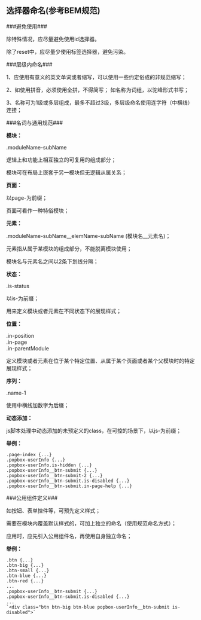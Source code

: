 选择器命名(参考BEM规范)
------------

###避免使用###

除特殊情况，应尽量避免使用id选择器。

除了reset中，应尽量少使用标签选择器，避免污染。

###层级内命名###

1、应使用有意义的英文单词或者缩写，可以使用一些约定俗成的非规范缩写；

2、如使用拼音，必须使用全拼，不得简写； 如名称为词组，以驼峰形式书写；

3、名称可为1级或多层组成，最多不超过3级，多层级命名使用连字符（中横线）连接；

###名词与通用规范###

**模块：**

.moduleName-subName
 
逻辑上和功能上相互独立的可复用的组成部分；
 
模块可在布局上嵌套于另一模块但无逻辑从属关系；
 
**页面：** 

以page-为前缀；

页面可看作一种特俗模块；

**元素：**

 .moduleName-subName__elemName-subName (模块名__元素名)；
 
 元素指从属于某模块的组成部分，不能脱离模块使用；
 
 模块名与元素名之间以2条下划线分隔；
 
**状态：**

 .is-status
 
 以is-为前缀；
 
 用来定义模块或者元素在不同状态下的展现样式；

**位置：**

 .in-position  
 .in-page  
 .in-parentModule

  定义模块或者元素在位于某个特定位置、从属于某个页面或者某个父模块时的特定展现样式；

**序列：**

 .name-1

 使用中横线加数字为后缀；
 
**动态添加：**

 js脚本处理中动态添加的未预定义的class，在可控的场景下，以js-为前缀；
 
**举例：**

    .page-index {...}  
    .popbox-userInfo {...}  
    .popbox-userInfo.is-hidden {...}  
    .popbox-userInfo__btn-submit {...}  
    .popbox-userInfo__btn-submit-2 {...}  
    .popbox-userInfo__btn-submit.is-disabled {...}
    .popbox-userInfo__btn-submit.in-page-help {...}


###公用组件定义###

如按钮、表单控件等，可预先定义样式；

需要在模块内覆盖默认样式的，可加上独立的命名（使用规范命名方式）；

应用时，应先引入公用组件名，再使用自身独立命名；

**举例：**

    .btn {...}  
    .btn-big {...}   
    .btn-small {...}   
    .btn-blue {...}  
    .btn-red {...}  
    ...  
    .popbox-userInfo__btn-submit {...}  
    .popbox-userInfo__btn-submit.is-disabled {...}  
    ...  
    `<div class="btn btn-big btn-blue popbox-userInfo__btn-submit is-disabled">`
